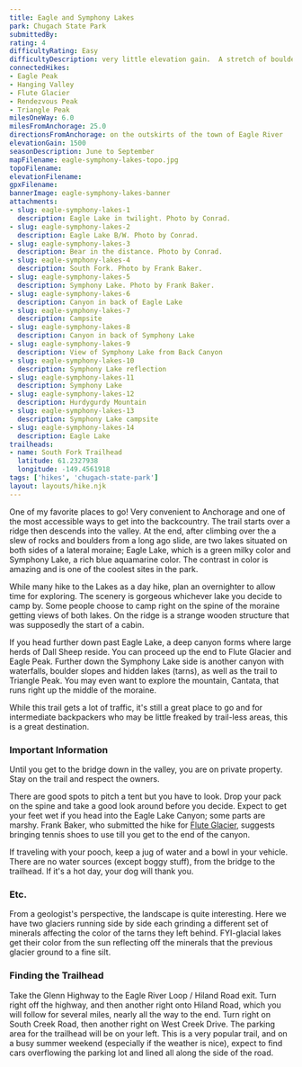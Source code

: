```yaml
---
title: Eagle and Symphony Lakes
park: Chugach State Park
submittedBy: 
rating: 4
difficultyRating: Easy
difficultyDescription: very little elevation gain.  A stretch of boulders at the end commands caution while maneuvering through them.
connectedHikes:
- Eagle Peak
- Hanging Valley
- Flute Glacier
- Rendezvous Peak
- Triangle Peak
milesOneWay: 6.0
milesFromAnchorage: 25.0
directionsFromAnchorage: on the outskirts of the town of Eagle River
elevationGain: 1500
seasonDescription: June to September
mapFilename: eagle-symphony-lakes-topo.jpg
topoFilename: 
elevationFilename: 
gpxFilename: 
bannerImage: eagle-symphony-lakes-banner
attachments:
- slug: eagle-symphony-lakes-1
  description: Eagle Lake in twilight. Photo by Conrad.
- slug: eagle-symphony-lakes-2
  description: Eagle Lake B/W. Photo by Conrad.
- slug: eagle-symphony-lakes-3
  description: Bear in the distance. Photo by Conrad.
- slug: eagle-symphony-lakes-4
  description: South Fork. Photo by Frank Baker.
- slug: eagle-symphony-lakes-5
  description: Symphony Lake. Photo by Frank Baker.
- slug: eagle-symphony-lakes-6
  description: Canyon in back of Eagle Lake
- slug: eagle-symphony-lakes-7
  description: Campsite
- slug: eagle-symphony-lakes-8
  description: Canyon in back of Symphony Lake
- slug: eagle-symphony-lakes-9
  description: View of Symphony Lake from Back Canyon
- slug: eagle-symphony-lakes-10
  description: Symphony Lake reflection
- slug: eagle-symphony-lakes-11
  description: Symphony Lake
- slug: eagle-symphony-lakes-12
  description: Hurdygurdy Mountain
- slug: eagle-symphony-lakes-13
  description: Symphony Lake campsite
- slug: eagle-symphony-lakes-14
  description: Eagle Lake
trailheads:
- name: South Fork Trailhead
  latitude: 61.2327938
  longitude: -149.4561918
tags: ['hikes', 'chugach-state-park']
layout: layouts/hike.njk
---
```

One of my favorite places to go! Very convenient to Anchorage and one of the most accessible ways to get into the backcountry. The trail starts over a ridge then descends into the valley. At the end, after climbing over the a slew of rocks and boulders from a long ago slide, are two lakes situated on both sides of a lateral moraine; Eagle Lake, which is a green milky color and Symphony Lake, a rich blue aquamarine color. The contrast in color is amazing and is one of the coolest sites in the park.

While many hike to the Lakes as a day hike, plan an overnighter to allow time for exploring. The scenery is gorgeous whichever lake you decide to camp by. Some people choose to camp right on the spine of the moraine getting views of both lakes. On the ridge is a strange wooden structure that was supposedly the start of a cabin.

If you head further down past Eagle Lake, a deep canyon forms where large herds of Dall Sheep reside. You can proceed up the end to Flute Glacier and Eagle Peak. Further down the Symphony Lake side is another canyon with waterfalls, boulder slopes and hidden lakes (tarns), as well as the trail to Triangle Peak. You may even want to explore the mountain, Cantata, that runs right up the middle of the moraine.

While this trail gets a lot of traffic, it's still a great place to go and for intermediate backpackers who may be little freaked by trail-less areas, this is a great destination.

### Important Information

Until you get to the bridge down in the valley, you are on private property. Stay on the trail and respect the owners.

There are good spots to pitch a tent but you have to look. Drop your pack on the spine and take a good look around before you decide. Expect to get your feet wet if you head into the Eagle Lake Canyon; some parts are marshy. Frank Baker, who submitted the hike for [Flute Glacier](/hikes/flute-glacier/ "Flute Glacier"), suggests bringing tennis shoes to use till you get to the end of the canyon.

If traveling with your pooch, keep a jug of water and a bowl in your vehicle. There are no water sources (except boggy stuff), from the bridge to the trailhead. If it's a hot day, your dog will thank you.

### Etc.

From a geologist's perspective, the landscape is quite interesting. Here we have two glaciers running side by side each grinding a different set of minerals affecting the color of the tarns they left behind. FYI-glacial lakes get their color from the sun reflecting off the minerals that the previous glacier ground to a fine silt.

### Finding the Trailhead

Take the Glenn Highway to the Eagle River Loop / Hiland Road exit. Turn right off the highway, and then another right onto Hiland Road, which you will follow for several miles, nearly all the way to the end. Turn right on South Creek Road, then another right on West Creek Drive. The parking area for the trailhead will be on your left. This is a very popular trail, and on a busy summer weekend (especially if the weather is nice), expect to find cars overflowing the parking lot and lined all along the side of the road.